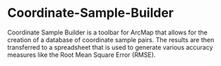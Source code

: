 Coordinate-Sample-Builder
=========================

Coordinate Sample Builder is a toolbar for ArcMap that allows for the creation of a database of coordinate sample pairs. The results are then transferred to a spreadsheet that is used to generate various accuracy measures like the Root Mean Square Error (RMSE).